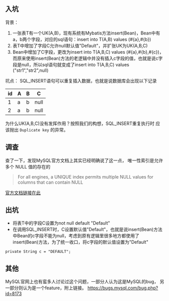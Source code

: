 ## 入坑
背景：
1. 一张表T有一个UK(A,B)，现有系统有Mybatis方法insert(Bean)，Bean中有a，b两个字段，对应的sql语句：insert into T(A,B) values (#{a},#{b})
2. 表T中增加了字段C允许null默认值"Default"，并扩张UK为UK(A,B,C)
3. Bean中增加了C字段，更改为insert into T(A,B,C) values (#{a},#{b},#{c})，而原来使用insert(Bean)方法的老逻辑中并没有插入c字段的值，也就是说c字段是null，所以sql语句就变成了insert into T(A,B,C) values ("str1","str2",null)

坑点：
SQL_INSERT语句可以重复插入数据，也就是说数据库会出现以下记录

| id   | A    | B    | C    |
| ---- | ---- | ---- | ---- |
| 1    | a    | b    | null |
| 2    | a    | b    | null |

为什么UK(A,B,C)没有发挥作用？按照我们的构想，SQL_INSERT重复执行时 应该抛出 `Duplicate key` 的异常。

## 调查

查了一下，发现MySQL官方文档上其实已经明确说了这一点， 唯一性索引是允许多个 NULL 值的存在的
> For all engines, a UNIQUE index permits multiple NULL values for columns that can contain NULL

[官方文档链接在此](https://dev.mysql.com/doc/refman/5.7/en/create-index.html)

## 出坑
- 将表T中的字段C设置为not null default "Default"
- 在调用SQL_INSERT时，C设置默认值"Default"，也就是说insert(Bean)方法中Bean的c字段不能为null，考虑到原有逻辑里很多地方都使用了insert(Bean)方法，为了统一收口，将c字段的默认值设置为"Default"
```
private String c = "DEFAULT";
```

## 其他
MySQL官网上也有蛮多人讨论过这个问题，一部分人认为这是MySQL的bug， 另一部分则认为是一个feature，附上链接。
https://bugs.mysql.com/bug.php?id=8173
